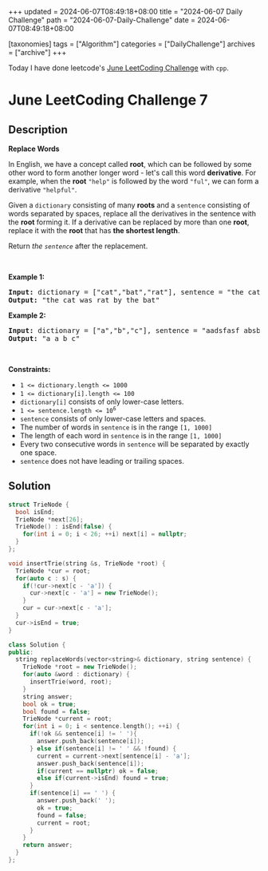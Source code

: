 +++
updated = 2024-06-07T08:49:18+08:00
title = "2024-06-07 Daily Challenge"
path = "2024-06-07-Daily-Challenge"
date = 2024-06-07T08:49:18+08:00

[taxonomies]
tags = ["Algorithm"]
categories = ["DailyChallenge"]
archives = ["archive"]
+++

Today I have done leetcode's [June LeetCoding Challenge](https://leetcode.com/problems/replace-words/) with `cpp`.

<!-- more -->

# June LeetCoding Challenge 7

## Description

**Replace Words**

<p>In English, we have a concept called <strong>root</strong>, which can be followed by some other word to form another longer word - let&#39;s call this word <strong>derivative</strong>. For example, when the <strong>root</strong> <code>&quot;help&quot;</code> is followed by the word <code>&quot;ful&quot;</code>, we can form a derivative <code>&quot;helpful&quot;</code>.</p>

<p>Given a <code>dictionary</code> consisting of many <strong>roots</strong> and a <code>sentence</code> consisting of words separated by spaces, replace all the derivatives in the sentence with the <strong>root</strong> forming it. If a derivative can be replaced by more than one <strong>root</strong>, replace it with the <strong>root</strong> that has <strong>the shortest length</strong>.</p>

<p>Return <em>the <code>sentence</code></em> after the replacement.</p>

<p>&nbsp;</p>
<p><strong class="example">Example 1:</strong></p>

<pre>
<strong>Input:</strong> dictionary = [&quot;cat&quot;,&quot;bat&quot;,&quot;rat&quot;], sentence = &quot;the cattle was rattled by the battery&quot;
<strong>Output:</strong> &quot;the cat was rat by the bat&quot;
</pre>

<p><strong class="example">Example 2:</strong></p>

<pre>
<strong>Input:</strong> dictionary = [&quot;a&quot;,&quot;b&quot;,&quot;c&quot;], sentence = &quot;aadsfasf absbs bbab cadsfafs&quot;
<strong>Output:</strong> &quot;a a b c&quot;
</pre>

<p>&nbsp;</p>
<p><strong>Constraints:</strong></p>

<ul>
	<li><code>1 &lt;= dictionary.length &lt;= 1000</code></li>
	<li><code>1 &lt;= dictionary[i].length &lt;= 100</code></li>
	<li><code>dictionary[i]</code> consists of only lower-case letters.</li>
	<li><code>1 &lt;= sentence.length &lt;= 10<sup>6</sup></code></li>
	<li><code>sentence</code> consists of only lower-case letters and spaces.</li>
	<li>The number of words in <code>sentence</code> is in the range <code>[1, 1000]</code></li>
	<li>The length of each word in <code>sentence</code> is in the range <code>[1, 1000]</code></li>
	<li>Every two consecutive words in <code>sentence</code> will be separated by exactly one space.</li>
	<li><code>sentence</code> does not have leading or trailing spaces.</li>
</ul>


## Solution

``` cpp
struct TrieNode {
  bool isEnd;
  TrieNode *next[26];
  TrieNode() : isEnd(false) {
    for(int i = 0; i < 26; ++i) next[i] = nullptr;
  }
};

void insertTrie(string &s, TrieNode *root) {
  TrieNode *cur = root;
  for(auto c : s) {
    if(!cur->next[c - 'a']) {
      cur->next[c - 'a'] = new TrieNode();
    }
    cur = cur->next[c - 'a'];
  }
  cur->isEnd = true;
}

class Solution {
public:
  string replaceWords(vector<string>& dictionary, string sentence) {
    TrieNode *root = new TrieNode();
    for(auto &word : dictionary) {
      insertTrie(word, root);
    }
    string answer;
    bool ok = true;
    bool found = false;
    TrieNode *current = root;
    for(int i = 0; i < sentence.length(); ++i) {
      if(!ok && sentence[i] != ' '){
        answer.push_back(sentence[i]);
      } else if(sentence[i] != ' ' && !found) {
        current = current->next[sentence[i] - 'a'];
        answer.push_back(sentence[i]);
        if(current == nullptr) ok = false;
        else if(current->isEnd) found = true;
      }
      if(sentence[i] == ' ') {
        answer.push_back(' ');
        ok = true;
        found = false;
        current = root;
      }
    }
    return answer;
  }
};
```
